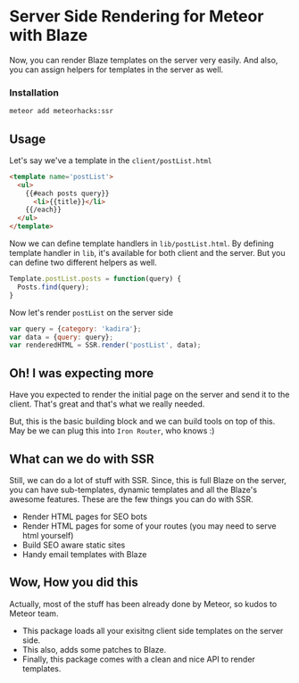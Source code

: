 # Server Side Rendering for Meteor with Blaze

Now, you can render Blaze templates on the server very easily. And also, you can assign helpers for templates in the server as well.

### Installation

```bash
meteor add meteorhacks:ssr
```

## Usage

Let's say we've a template in the `client/postList.html`

```html
<template name='postList'>
  <ul>
    {{#each posts query}}
      <li>{{title}}</li>
    {{/each}}
  </ul>
</template>
```

Now we can define template handlers in `lib/postList.html`. By defining template handler in `lib`, it's available for both client and the server. But you can define two different helpers as well.

```js
Template.postList.posts = function(query) {
  Posts.find(query);
}
```

Now let's render `postList` on the server side

```js
var query = {category: 'kadira'};
var data = {query: query};
var renderedHTML = SSR.render('postList', data); 
```

## Oh! I was expecting more

Have you expected to render the initial page on the server and send it to the client. That's great and that's what we really needed. 

But, this is the basic building block and we can build tools on top of this.
May be we can plug this into `Iron Router`, who knows :)

## What can we do with SSR

Still, we can do a lot of stuff with SSR. Since, this is full Blaze on the server, you can have sub-templates, dynamic templates and all the Blaze's awesome features. These are the few things you can do with SSR.

* Render HTML pages for SEO bots
* Render HTML pages for some of your routes (you may need to serve html yourself)
* Build SEO aware static sites
* Handy email templates with Blaze

## Wow, How you did this

Actually, most of the stuff has been already done by Meteor, so kudos to Meteor team.

* This package loads all your exisitng client side templates on the server side.
* This also, adds some patches to Blaze.
* Finally, this package comes with a clean and nice API to render templates.
